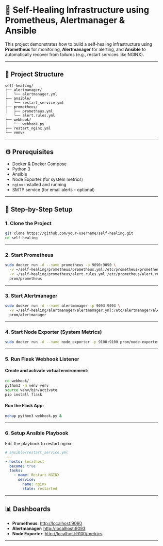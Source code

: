# 🔧 Self-Healing Infrastructure using Prometheus, Alertmanager & Ansible

This project demonstrates how to build a self-healing infrastructure using **Prometheus** for monitoring, **Alertmanager** for alerting, and **Ansible** to automatically recover from failures (e.g., restart services like NGINX).

---

## 📁 Project Structure

```
self-healing/
├── alertmanager/
│   └── alertmanager.yml        
├── ansible/
│   └── restart_service.yml     
├── prometheus/
│   ├── prometheus.yml
    └── alert.rules.yml         
├── webhook/
│   └── webhook.py              
├── restart_nginx.yml           
└── venv/                       
```

---

## ⚙️ Prerequisites

- Docker & Docker Compose
- Python 3
- Ansible
- Node Exporter (for system metrics)
- `nginx` installed and running
- SMTP service (for email alerts - optional)

---

## 🔌 Step-by-Step Setup

### 1. Clone the Project

```bash
git clone https://github.com/your-username/self-healing.git
cd self-healing
```

---

### 2. Start Prometheus

```bash
sudo docker run -d --name prometheus -p 9090:9090 \
  -v ~/self-healing/prometheus/prometheus.yml:/etc/prometheus/prometheus.yml \
  -v ~/self-healing/prometheus/alert.rules.yml:/etc/prometheus/alert.rules.yml \
  prom/prometheus
```

---

### 3. Start Alertmanager

```bash
sudo docker run -d --name alertmanager -p 9093:9093 \
  -v ~/self-healing/alertmanager/alertmanager.yml:/etc/alertmanager/alertmanager.yml \
  prom/alertmanager
```

---

### 4. Start Node Exporter (System Metrics)

```bash
sudo docker run -d --name node_exporter -p 9100:9100 prom/node-exporter
```

---

### 5. Run Flask Webhook Listener

#### Create and activate virtual environment:

```bash
cd webhook/
python3 -m venv venv
source venv/bin/activate
pip install flask
```

#### Run the Flask App:

```bash
nohup python3 webhook.py &
```

---

### 6. Setup Ansible Playbook

Edit the playbook to restart nginx:

```yaml
# ansible/restart_service.yml
---
- hosts: localhost
  become: true
  tasks:
    - name: Restart NGINX
      service:
        name: nginx
        state: restarted
```
---

## 📊 Dashboards

- **Prometheus**: [http://localhost:9090](http://localhost:9090)
- **Alertmanager**: [http://localhost:9093](http://localhost:9093)
- **Node Exporter**: [http://localhost:9100/metrics](http://localhost:9100/metrics)

---


